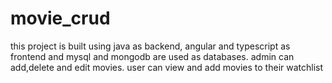 # movie_crud
this project is built using java as backend, angular and typescript as frontend and mysql and mongodb are used as databases. admin can add,delete and edit movies. user can view and add movies to their watchlist
